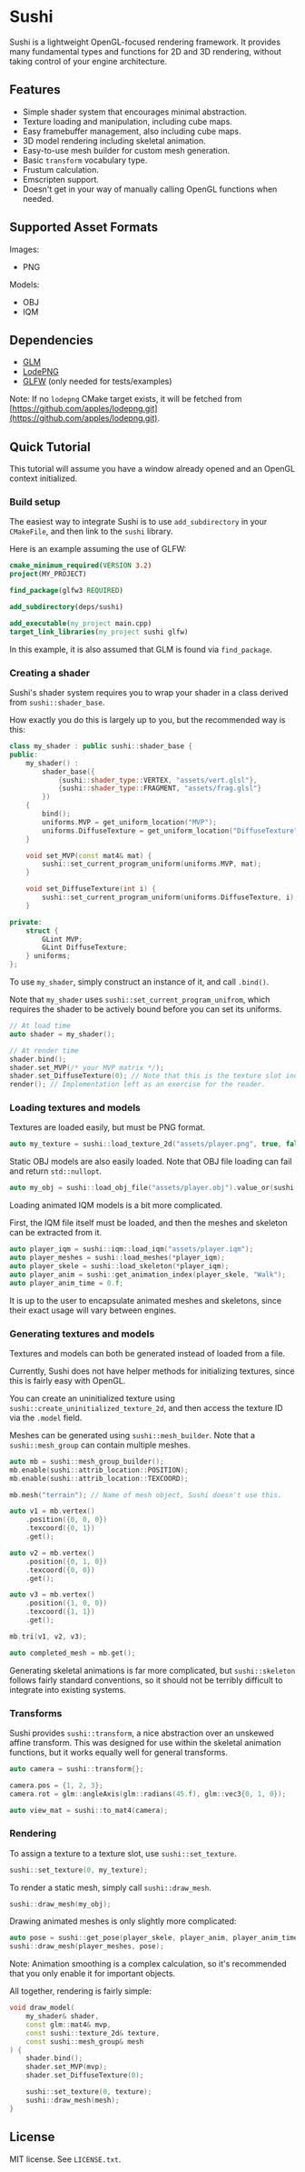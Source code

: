# Sushi

Sushi is a lightweight OpenGL-focused rendering framework.
It provides many fundamental types and functions for 2D and 3D rendering,
without taking control of your engine architecture.

## Features

- Simple shader system that encourages minimal abstraction.
- Texture loading and manipulation, including cube maps.
- Easy framebuffer management, also including cube maps.
- 3D model rendering including skeletal animation.
- Easy-to-use mesh builder for custom mesh generation.
- Basic `transform` vocabulary type.
- Frustum calculation.
- Emscripten support.
- Doesn't get in your way of manually calling OpenGL functions when needed.

## Supported Asset Formats

Images:

- PNG

Models:

- OBJ
- IQM

## Dependencies

- [GLM](https://glm.g-truc.net/)
- [LodePNG](https://lodev.org/lodepng/)
- [GLFW](https://www.glfw.org/) (only needed for tests/examples)

Note: If no `lodepng` CMake target exists, it will be fetched from [https://github.com/apples/lodepng.git](https://github.com/apples/lodepng.git).

## Quick Tutorial

This tutorial will assume you have a window already opened and an OpenGL context initialized.

### Build setup

The easiest way to integrate Sushi is to use `add_subdirectory` in your `CMakeFile`, and then link to the `sushi` library.

Here is an example assuming the use of GLFW:

```cmake
cmake_minimum_required(VERSION 3.2)
project(MY_PROJECT)

find_package(glfw3 REQUIRED)

add_subdirectory(deps/sushi)

add_executable(my_project main.cpp)
target_link_libraries(my_project sushi glfw)
```

In this example, it is also assumed that GLM is found via `find_package`.

### Creating a shader

Sushi's shader system requires you to wrap your shader in a class derived from `sushi::shader_base`.

How exactly you do this is largely up to you, but the recommended way is this:

```cpp
class my_shader : public sushi::shader_base {
public:
    my_shader() :
        shader_base({
            {sushi::shader_type::VERTEX, "assets/vert.glsl"},
            {sushi::shader_type::FRAGMENT, "assets/frag.glsl"}
        })
    {
        bind();
        uniforms.MVP = get_uniform_location("MVP");
        uniforms.DiffuseTexture = get_uniform_location("DiffuseTexture");
    }

    void set_MVP(const mat4& mat) {
        sushi::set_current_program_uniform(uniforms.MVP, mat);
    }

    void set_DiffuseTexture(int i) {
        sushi::set_current_program_uniform(uniforms.DiffuseTexture, i);
    }

private:
    struct {
        GLint MVP;
        GLint DiffuseTexture;
    } uniforms;
};
```

To use `my_shader`, simply construct an instance of it, and call `.bind()`.

Note that `my_shader` uses `sushi::set_current_program_unifrom`,
which requires the shader to be actively bound before you can set its uniforms.

```cpp
// At load time
auto shader = my_shader();

// At render time
shader.bind();
shader.set_MVP(/* your MVP matrix */);
shader.set_DiffuseTexture(0); // Note that this is the texture slot index.
render(); // Implementation left as an exercise for the reader.
```

### Loading textures and models

Textures are loaded easily, but must be PNG format.

```cpp
auto my_texture = sushi::load_texture_2d("assets/player.png", true, false, true, true);
```

Static OBJ models are also easily loaded. Note that OBJ file loading can fail and return `std::nullopt`.

```cpp
auto my_obj = sushi::load_obj_file("assets/player.obj").value_or(sushi::mesh_group{});
```

Loading animated IQM models is a bit more complicated.

First, the IQM file itself must be loaded, and then the meshes and skeleton can be extracted from it.

```cpp
auto player_iqm = sushi::iqm::load_iqm("assets/player.iqm");
auto player_meshes = sushi::load_meshes(*player_iqm);
auto player_skele = sushi::load_skeleton(*player_iqm);
auto player_anim = sushi::get_animation_index(player_skele, "Walk");
auto player_anim_time = 0.f;
```

It is up to the user to encapsulate animated meshes and skeletons, since their exact usage will vary between engines.

### Generating textures and models

Textures and models can both be generated instead of loaded from a file.

Currently, Sushi does not have helper methods for initializing textures, since this is fairly easy with OpenGL.

You can create an uninitialized texture using `sushi::create_uninitialized_texture_2d`,
and then access the texture ID via the `.model` field.

Meshes can be generated using `sushi::mesh_builder`.
Note that a `sushi::mesh_group` can contain multiple meshes.

```cpp
auto mb = sushi::mesh_group_builder();
mb.enable(sushi::attrib_location::POSITION);
mb.enable(sushi::attrib_location::TEXCOORD);

mb.mesh("terrain"); // Name of mesh object, Sushi doesn't use this.

auto v1 = mb.vertex()
    .position({0, 0, 0})
    .texcoord({0, 1})
    .get();

auto v2 = mb.vertex()
    .position({0, 1, 0})
    .texcoord({0, 0})
    .get();

auto v3 = mb.vertex()
    .position({1, 0, 0})
    .texcoord({1, 1})
    .get();

mb.tri(v1, v2, v3);

auto completed_mesh = mb.get();
```

Generating skeletal animations is far more complicated, but `sushi::skeleton` follows fairly standard conventions,
so it should not be terribly difficult to integrate into existing systems.

### Transforms

Sushi provides `sushi::transform`, a nice abstraction over an unskewed affine transform.
This was designed for use within the skeletal animation functions, but it works equally well for general transforms.

```cpp
auto camera = sushi::transform{};

camera.pos = {1, 2, 3};
camera.rot = glm::angleAxis(glm::radians(45.f), glm::vec3{0, 1, 0});

auto view_mat = sushi::to_mat4(camera);
```

### Rendering

To assign a texture to a texture slot, use `sushi::set_texture`.

```cpp
sushi::set_texture(0, my_texture);
```

To render a static mesh, simply call `sushi::draw_mesh`.

```cpp
sushi::draw_mesh(my_obj);
```

Drawing animated meshes is only slightly more complicated:

```cpp
auto pose = sushi::get_pose(player_skele, player_anim, player_anim_time, true);
sushi::draw_mesh(player_meshes, pose);
```

Note: Animation smoothing is a complex calculation, so it's recommended that you only enable it for important objects.

All together, rendering is fairly simple:

```cpp
void draw_model(
    my_shader& shader,
    const glm::mat4& mvp,
    const sushi::texture_2d& texture,
    const sushi::mesh_group& mesh
) {
    shader.bind();
    shader.set_MVP(mvp);
    shader.set_DiffuseTexture(0); 

    sushi::set_texture(0, texture);
    sushi::draw_mesh(mesh);
}
```

## License

MIT license. See `LICENSE.txt`.

